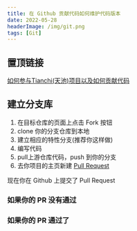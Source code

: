 ```yaml
---
title: 在 Github 贡献代码如何维护代码版本
date: 2022-05-28
headerImage: /img/git.png
tags: [Git]
---
```


## 置顶链接

[如何参与Tianchi(天池)项目以及如何贡献代码](http://www.qtcn.org/bbs/simple/?t53628.html)

<!-- [Mr.Hope - Git](https://mrhope.site/software/git) -->

## 建立分支库

1. 在目标仓库的页面上点击 Fork 按钮
2. clone 你的分支仓库到本地
3. 建立相应的特性分支(推荐你这样做)
4. 编写代码
5. pull上游仓库代码，push 到你的分支
6. 去你项目的主页新建 [Pull Request](https://docs.github.com/cn/pull-requests/)

现在你在 Github 上提交了 Pull Request

### 如果你的 PR 没有通过

### 如果你的 PR 通过了
